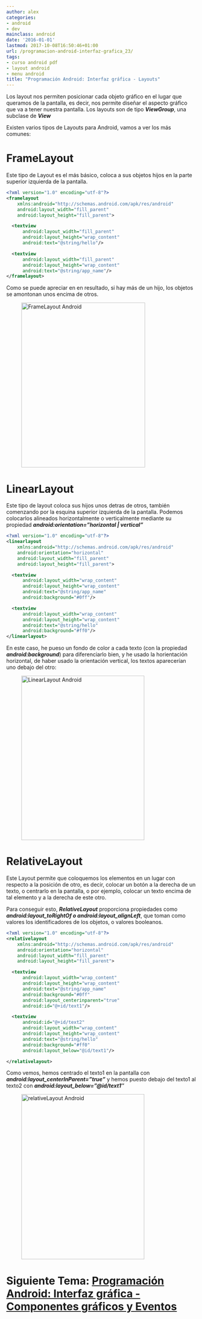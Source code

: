 ```yaml
---
author: alex
categories:
- android
- dev
mainclass: android
date: '2016-01-01'
lastmod: 2017-10-08T16:50:46+01:00
url: /programacion-android-interfaz-grafica_23/
tags:
- curso android pdf
- layout android
- menu android
title: "Programación Android: Interfaz gráfica - Layouts"
---
```


Los layout nos permiten posicionar cada objeto gráfico en el lugar que queramos de la pantalla, es decir, nos permite diseñar el aspecto gráfico que va a tener nuestra pantalla. Los layouts son de tipo ***ViewGroup***, una subclase de ***View***

Existen varios tipos de Layouts para Android, vamos a ver los más comunes:

<!--more--><!--ad-->

# FrameLayout

Este tipo de Layout es el más básico, coloca a sus objetos hijos en la parte superior izquierda de la pantalla.

```xml
<?xml version="1.0" encoding="utf-8"?>
<framelayout
    xmlns:android="http://schemas.android.com/apk/res/android"
    android:layout_width="fill_parent"
    android:layout_height="fill_parent">

  <textview
      android:layout_width="fill_parent"
      android:layout_height="wrap_content"
      android:text="@string/hello"/>

  <textview
      android:layout_width="fill_parent"
      android:layout_height="wrap_content"
      android:text="@string/app_name"/>
</framelayout>
```

Como se puede apreciar en en resultado, si hay más de un hijo, los objetos se amontonan unos encima de otros.

<figure>
    <img sizes="(min-width: 328px) 328px, 100vw" on="tap:lightbox1" role="button" tabindex="0" layout="responsive" alt="FrameLayout Android" title="FrameLayout Android"  height="436" width="328" src="https://2.bp.blogspot.com/-YNiwbTTpG5Y/TgMwa0LJnoI/AAAAAAAAApg/PKXOsoXfMoU/s800/frameLayout.png"></img>
</figure>

# LinearLayout

Este tipo de layout coloca sus hijos unos detras de otros, también comenzando por la esquina superior izquierda de la pantalla. Podemos colocarlos alineados horizontalmente o verticalmente mediante su propiedad ***android:orientation=&#8221;horizontal \| vertical&#8221;***

```xml
<?xml version="1.0" encoding="utf-8"?>
<linearlayout
    xmlns:android="http://schemas.android.com/apk/res/android"
    android:orientation="horizontal"
    android:layout_width="fill_parent"
    android:layout_height="fill_parent">

  <textview
      android:layout_width="wrap_content"
      android:layout_height="wrap_content"
      android:text="@string/app_name"
      android:background="#0ff"/>

  <textview
      android:layout_width="wrap_content"
      android:layout_height="wrap_content"
      android:text="@string/hello"
      android:background="#ff0"/>
</linearlayout>
```

En este caso, he pueso un fondo de color a cada texto (con la propiedad ***android:background***) para diferenciarlo bien, y he usado la horientación horizontal, de haber usado la orientación vertical, los textos aparecerían uno debajo del otro:

<figure>
    <img sizes="(min-width: 326px) 326px, 100vw" on="tap:lightbox1" role="button" tabindex="0" layout="responsive" alt="LinearLayout Android" title="LinearLayout Android"  height="435" width="326" src="https://3.bp.blogspot.com/-tT2G6ADQahI/TgM14QuwAjI/AAAAAAAAApw/PqPNv1ryoTs/s800/LinearLayout.png"></img>
</figure>

# RelativeLayout

Este Layout permite que coloquemos los elementos en un lugar con respecto a la posición de otro, es decir, colocar un botón a la derecha de un texto, o centrarlo en la pantalla, o por ejemplo, colocar un texto encima de tal elemento y a la derecha de este otro.

Para conseguir esto, ***RelativeLayout*** proporciona propiedades como ***android:layout\_toRightOf o android:layout\_alignLeft***, que toman como valores los identificadores de los objetos, o valores booleanos.

```xml
<?xml version="1.0" encoding="utf-8"?>
<relativelayout
    xmlns:android="http://schemas.android.com/apk/res/android"
    android:orientation="horizontal"
    android:layout_width="fill_parent"
    android:layout_height="fill_parent">

  <textview
      android:layout_width="wrap_content"
      android:layout_height="wrap_content"
      android:text="@string/app_name"
      android:background="#0ff"
      android:layout_centerinparent="true"
      android:id="@+id/text1"/>

  <textview
      android:id="@+id/text2"
      android:layout_width="wrap_content"
      android:layout_height="wrap_content"
      android:text="@string/hello"
      android:background="#ff0"
      android:layout_below="@id/text1"/>

</relativelayout>
```

Como vemos, hemos centrado el texto1 en la pantalla con ***android:layout_centerInParent=&#8221;true&#8221;*** y hemos puesto debajo del texto1 al texto2 con ***android:layout_below=&#8221;@id/text1&#8243;***

<figure>
    <img sizes="(min-width: 326px) 326px, 100vw" on="tap:lightbox1" role="button" tabindex="0" layout="responsive" title="relativeLayout Android" alt="relativeLayout Android"  height="437" width="326" src="https://1.bp.blogspot.com/-pB2RUTDnOSg/TgOGYaZCVaI/AAAAAAAAAp4/r_qjr4tJoKc/s800/RelativeLayout.png"></img>
</figure>

# Siguiente Tema: [Programación Android: Interfaz gráfica - Componentes gráficos y Eventos][1]

 [1]: https://elbauldelprogramador.com/programacion-android-interfaz-grafica_25/
